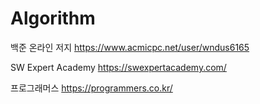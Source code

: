 # Algorithm

백준 온라인 저지 https://www.acmicpc.net/user/wndus6165

SW Expert Academy https://swexpertacademy.com/

프로그래머스 https://programmers.co.kr/
